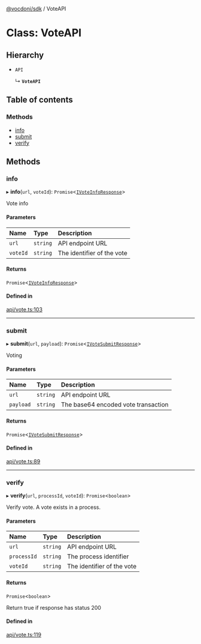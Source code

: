 [@vocdoni/sdk](/sdk) / VoteAPI

# Class: VoteAPI

## Hierarchy

- `API`

  ↳ **`VoteAPI`**

## Table of contents

### Methods

- [info](VoteAPI#info)
- [submit](VoteAPI#submit)
- [verify](VoteAPI#verify)

## Methods

### info

▸ **info**(`url`, `voteId`): `Promise`\<[`IVoteInfoResponse`](../interfaces/IVoteInfoResponse)\>

Vote info

#### Parameters

| Name | Type | Description |
| :------ | :------ | :------ |
| `url` | `string` | API endpoint URL |
| `voteId` | `string` | The identifier of the vote |

#### Returns

`Promise`\<[`IVoteInfoResponse`](../interfaces/IVoteInfoResponse)\>

#### Defined in

[api/vote.ts:103](https://github.com/vocdoni/vocdoni-sdk/blob/66360b95227306027699be0e80826ca7975027a0/src/api/vote.ts#L103)

___

### submit

▸ **submit**(`url`, `payload`): `Promise`\<[`IVoteSubmitResponse`](../interfaces/IVoteSubmitResponse)\>

Voting

#### Parameters

| Name | Type | Description |
| :------ | :------ | :------ |
| `url` | `string` | API endpoint URL |
| `payload` | `string` | The base64 encoded vote transaction |

#### Returns

`Promise`\<[`IVoteSubmitResponse`](../interfaces/IVoteSubmitResponse)\>

#### Defined in

[api/vote.ts:89](https://github.com/vocdoni/vocdoni-sdk/blob/66360b95227306027699be0e80826ca7975027a0/src/api/vote.ts#L89)

___

### verify

▸ **verify**(`url`, `processId`, `voteId`): `Promise`\<`boolean`\>

Verify vote. A vote exists in a process.

#### Parameters

| Name | Type | Description |
| :------ | :------ | :------ |
| `url` | `string` | API endpoint URL |
| `processId` | `string` | The process identifier |
| `voteId` | `string` | The identifier of the vote |

#### Returns

`Promise`\<`boolean`\>

Return true if response has status 200

#### Defined in

[api/vote.ts:119](https://github.com/vocdoni/vocdoni-sdk/blob/66360b95227306027699be0e80826ca7975027a0/src/api/vote.ts#L119)
